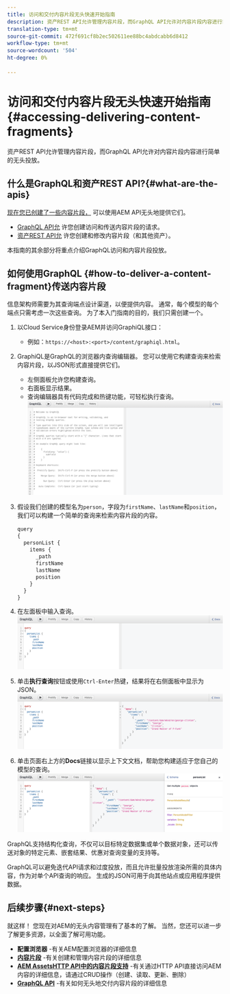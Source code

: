 ```yaml
---
title: 访问和交付内容片段无头快速开始指南
description: 资产REST API允许管理内容片段，而GraphQL API允许对内容片段内容进行简单的无头投放。
translation-type: tm+mt
source-git-commit: 472f691cf8b2ec502611ee88bc4abdcabb6d8412
workflow-type: tm+mt
source-wordcount: '504'
ht-degree: 0%

---
```



# 访问和交付内容片段无头快速开始指南{#accessing-delivering-content-fragments}

资产REST API允许管理内容片段，而GraphQL API允许对内容片段内容进行简单的无头投放。

## 什么是GraphQL和资产REST API?{#what-are-the-apis}

[现在您已创建了一些内容片段，](create-content-fragment.md) 可以使用AEM API无头地提供它们。

* [GraphQL API允](/help/assets/content-fragments/graphql-api-content-fragments.md) 许您创建访问和传送内容片段的请求。
* [资产REST API允](/help/assets/content-fragments/assets-api-content-fragments.md) 许您创建和修改内容片段（和其他资产）。

本指南的其余部分将重点介绍GraphQL访问和内容片段投放。

## 如何使用GraphQL {#how-to-deliver-a-content-fragment}传送内容片段

信息架构师需要为其查询端点设计渠道，以便提供内容。 通常，每个模型的每个端点只需考虑一次这些查询。 为了本入门指南的目的，我们只需创建一个。

<!-- Not in the UI yet - will need updating when it is -->
<!--
1. Log into AEM as a Cloud Service and from the main menu select **Tools -&gt; Assets -&gt; GraphQL** 
   * Alternatively open the page directly at `https://<host>:<port>/content/graphiql.html`.
-->

1. 以Cloud Service身份登录AEM并访问GraphiQL接口：
   * 例如：`https://<host>:<port>/content/graphiql.html`。

1. GraphiQL是GraphQL的浏览器内查询编辑器。 您可以使用它构建查询来检索内容片段，以JSON形式直接提供它们。
   * 左侧面板允许您构建查询。
   * 右面板显示结果。
   * 查询编辑器具有代码完成和热键功能，可轻松执行查询。
      ![GraphiQL编辑器](../assets/graphiql.png)

1. 假设我们创建的模型名为`person`，字段为`firstName`、`lastName`和`position`，我们可以构建一个简单的查询来检索内容片段的内容。

   ```text
   query 
   {
     personList {
       items {
         _path
         firstName
         lastName
         position
       }
     }
   }
   ```

1. 在左面板中输入查询。
   ![GraphiQL查询](../assets/graphiql-query.png)

1. 单击&#x200B;**执行查询**&#x200B;按钮或使用`Ctrl-Enter`热键，结果将在右侧面板中显示为JSON。
   ![GraphiQL结果](../assets/graphiql-results.png)

1. 单击页面右上方的&#x200B;**Docs**链接以显示上下文文档，帮助您构建适应于您自己的模型的查询。
   ![GraphiQL文档](../assets/graphiql-documentation.png)

GraphQL支持结构化查询，不仅可以目标特定数据集或单个数据对象，还可以传送对象的特定元素、嵌套结果、优惠对查询变量的支持等。

GraphQL可以避免迭代API请求和过度投放，而且允许批量投放渲染所需的具体内容，作为对单个API查询的响应。 生成的JSON可用于向其他站点或应用程序提供数据。

## 后续步骤{#next-steps}

就这样！ 您现在对AEM的无头内容管理有了基本的了解。 当然，您还可以进一步了解更多资源，以全面了解可用功能。

* **配置浏览器** -有关AEM配置浏览器的详细信息
* **[内容片段](/help/assets/content-fragments/content-fragments.md)** -有关创建和管理内容片段的详细信息
* **[AEM AssetsHTTP API中的内容片段支持](/help/assets/content-fragments/assets-api-content-fragments.md)** -有关通过HTTP API直接访问AEM内容的详细信息，请通过CRUD操作（创建、读取、更新、删除）
* **[GraphQL API](/help/assets/content-fragments/graphql-api-content-fragments.md)** -有关如何无头地交付内容片段的详细信息
